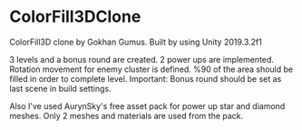 # ColorFill3DClone
 
 ColorFill3D clone by Gokhan Gumus. Built by using Unity 2019.3.2f1

3 levels and a bonus round are created.
2 power ups are implemented.
Rotation movement for enemy cluster is defined.
%90 of the area should be filled in order to complete level.
Important: Bonus round should be set as last scene in build settings.

Also I've used AurynSky's free asset pack for power up star and diamond meshes. Only 2 meshes and materials are used from the pack.
